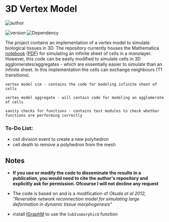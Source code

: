 # 3D Vertex Model

![author](https://img.shields.io/badge/Author-Ali%20Hashmi-blue)

![version](https://img.shields.io/badge/Mathematica%20version-12.1%2B-green)
![Dependency](https://img.shields.io/badge/dependencies-IGraphM-red) 



The project contains an implementation of a vertex model to simulate biological tissues in 3D. The repository currently houses the Mathematica [notebook](https://github.com/alihashmiii/3D-Vertex-Model/blob/master/vertex%20model%20sim/simulation_infinitesheetnoise.nb) ([PDF](https://github.com/alihashmiii/3D-Vertex-Model/blob/master/vertex%20model%20sim/simulation_infinitesheetnoise.pdf)) for simulating an infinite sheet of cells in a monolayer. However, this code can be easily modified to simulate cells in 3D agglomerates/aggregates - which are essentially easier to simulate than an infinite sheet. In this implementation the cells can exchange neighbours (T1 transitions).

`vertex model sim - contains the code for modeling infinite sheet of cells`

`vertex model aggregate - will contain code for modeling an agglomerate of cells`

`sanity checks for functions - contains test modules to check whether functions are performing correctly`


### To-Do List:
- cell division event to create a new polyhedron
- cell death to remove a polyhedron from the mesh


## Notes

- **If you use or modify the code to disseminate the results in a publication, you would need to cite the author's repository and explicitly ask for permission. Ofcourse I will not decline any request** 

- The code is based on and is a modification of *Okuda et al 2012, "Reversible network reconnection model for simulating large deformation in dynamic tissue morphogenesis"*

- install [IGraphM](https://github.com/szhorvat/IGraphM) 
to use the `SubIsomorphicQ` function
